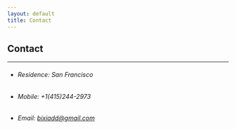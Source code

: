 ```yaml
---
layout: default
title: Contact
---
```


## Contact

---

- ###### Residence: San Francisco

- ###### Mobile: +1(415)244-2973

- ###### Email: bixiadd@gmail.com
